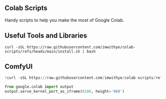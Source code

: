 Colab Scripts
---

Handy scripts to help you make the most of Google Colab.

## Useful Tools and Libraries

```
curl -sSL https://raw.githubusercontent.com/imwithye/colab-scripts/refs/heads/main/install.sh | bash
```

## ComfyUI

```python
!curl -sSL https://raw.githubusercontent.com/imwithye/colab-scripts/refs/heads/main/install.sh | bash -s -- comfyui

from google.colab import output
output.serve_kernel_port_as_iframe(8188, height='960')
```
